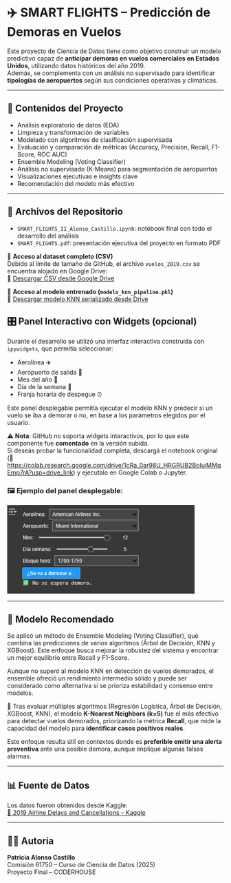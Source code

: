 # ✈️ SMART FLIGHTS – Predicción de Demoras en Vuelos

Este proyecto de Ciencia de Datos tiene como objetivo construir un modelo predictivo capaz de **anticipar demoras en vuelos comerciales en Estados Unidos**, utilizando datos históricos del año 2019.  
Además, se complementa con un análisis no supervisado para identificar **tipologías de aeropuertos** según sus condiciones operativas y climáticas.

---

## 📌 Contenidos del Proyecto

- Análisis exploratorio de datos (EDA)
- Limpieza y transformación de variables
- Modelado con algoritmos de clasificación supervisada
- Evaluación y comparación de métricas (Accuracy, Precision, Recall, F1-Score, ROC AUC)
- Ensemble Modeling (Voting Classifier)
- Análisis no supervisado (K-Means) para segmentación de aeropuertos
- Visualizaciones ejecutivas e insights clave
- Recomendación del modelo más efectivo

---

## 📂 Archivos del Repositorio

- `SMART_FLIGHTS_II_Alonso_Castillo.ipynb`: notebook final con todo el desarrollo del análisis
- `SMART_FLIGHTS.pdf`: presentación ejecutiva del proyecto en formato PDF

📎 **Acceso al dataset completo (CSV)**  
Debido al límite de tamaño de GitHub, el archivo `vuelos_2019.csv` se encuentra alojado en Google Drive:  
🔗 [Descargar CSV desde Google Drive](https://drive.google.com/file/d/1h1d5C24Pb_fsC0bNtqDy9TMK2W4xdokY/view?usp=drive_link)

📎 **Acceso al modelo entrenado (`modelo_knn_pipeline.pkl`)**  
🔗 [Descargar modelo KNN serializado desde Drive](https://drive.google.com/file/d/1DKpBABC5tTJNzIQYaRMbHUJUfgmiBgXd/view?usp=drive_link)

## 🎛️ Panel Interactivo con Widgets (opcional)

Durante el desarrollo se utilizó una interfaz interactiva construida con `ipywidgets`, que permitía seleccionar:

- Aerolínea ✈️
- Aeropuerto de salida 🛫
- Mes del año 📅
- Día de la semana 📆
- Franja horaria de despegue ⏰

Este panel desplegable permitía ejecutar el modelo KNN y predecir si un vuelo se iba a demorar o no, en base a los parámetros elegidos por el usuario.

⚠️ **Nota**: GitHub no soporta widgets interactivos, por lo que este componente fue **comentado** en la versión subida.  
Si deseás probar la funcionalidad completa, descargá el notebook original (🔗 https://colab.research.google.com/drive/1cRa_0ar98U_HRGRUB2BoIuiMMqEmp7rA?usp=drive_link) y ejecutalo en Google Colab o Jupyter.

### 🖼️ Ejemplo del panel desplegable:
![Panel interactivo con widgets](widgets_panel_resized.png)

---

## 🧠 Modelo Recomendado

Se aplicó un método de Ensemble Modeling (Voting Classifier), que combina las predicciones de varios algoritmos (Árbol de Decisión, KNN y XGBoost).
Este enfoque busca mejorar la robustez del sistema y encontrar un mejor equilibrio entre Recall y F1-Score.

Aunque no superó al modelo KNN en detección de vuelos demorados, el ensemble ofreció un rendimiento intermedio sólido y puede ser considerado como alternativa si se prioriza estabilidad y consenso entre modelos.

📌 Tras evaluar múltiples algoritmos (Regresión Logística, Árbol de Decisión, XGBoost, KNN), el modelo **K-Nearest Neighbors (k=5)** fue el más efectivo para detectar vuelos demorados, priorizando la métrica **Recall**, que mide la capacidad del modelo para **identificar casos positivos reales**.

Este enfoque resulta útil en contextos donde es **preferible emitir una alerta preventiva** ante una posible demora, aunque implique algunas falsas alarmas.

---

## 📊 Fuente de Datos

Los datos fueron obtenidos desde Kaggle:  
[📎 2019 Airline Delays and Cancellations – Kaggle](https://www.kaggle.com/datasets/threnjen/2019-airline-delays-and-cancellations)

---

## 👩‍💻 Autoría

**Patricia Alonso Castillo**  
Comisión 61750 – Curso de Ciencia de Datos (2025)  
Proyecto Final – CODERHOUSE



